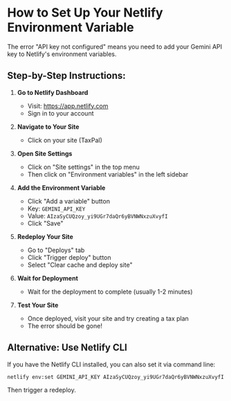 # How to Set Up Your Netlify Environment Variable

The error "API key not configured" means you need to add your Gemini API key to Netlify's environment variables.

## Step-by-Step Instructions:

1. **Go to Netlify Dashboard**
   - Visit: https://app.netlify.com
   - Sign in to your account

2. **Navigate to Your Site**
   - Click on your site (TaxPal)

3. **Open Site Settings**
   - Click on "Site settings" in the top menu
   - Then click on "Environment variables" in the left sidebar

4. **Add the Environment Variable**
   - Click "Add a variable" button
   - Key: `GEMINI_API_KEY`
   - Value: `AIzaSyCUQzoy_yi9UGr7daQr6yBVNWNxzuXvyfI`
   - Click "Save"

5. **Redeploy Your Site**
   - Go to "Deploys" tab
   - Click "Trigger deploy" button
   - Select "Clear cache and deploy site"

6. **Wait for Deployment**
   - Wait for the deployment to complete (usually 1-2 minutes)

7. **Test Your Site**
   - Once deployed, visit your site and try creating a tax plan
   - The error should be gone!

## Alternative: Use Netlify CLI

If you have the Netlify CLI installed, you can also set it via command line:

```bash
netlify env:set GEMINI_API_KEY AIzaSyCUQzoy_yi9UGr7daQr6yBVNWNxzuXvyfI
```

Then trigger a redeploy.
